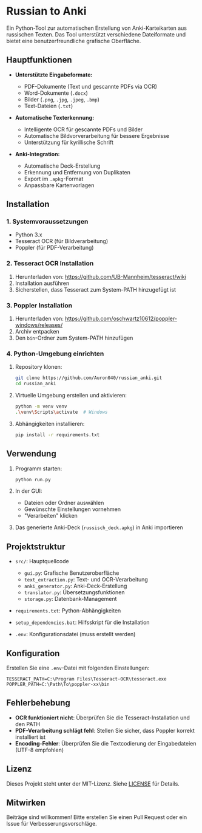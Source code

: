 # Russian to Anki

Ein Python-Tool zur automatischen Erstellung von Anki-Karteikarten aus russischen Texten. Das Tool unterstützt verschiedene Dateiformate und bietet eine benutzerfreundliche grafische Oberfläche.

## Hauptfunktionen

- **Unterstützte Eingabeformate:**
  - PDF-Dokumente (Text und gescannte PDFs via OCR)
  - Word-Dokumente (`.docx`)
  - Bilder (`.png`, `.jpg`, `.jpeg`, `.bmp`)
  - Text-Dateien (`.txt`)

- **Automatische Texterkennung:**
  - Intelligente OCR für gescannte PDFs und Bilder
  - Automatische Bildvorverarbeitung für bessere Ergebnisse
  - Unterstützung für kyrillische Schrift

- **Anki-Integration:**
  - Automatische Deck-Erstellung
  - Erkennung und Entfernung von Duplikaten
  - Export im `.apkg`-Format
  - Anpassbare Kartenvorlagen

## Installation

### 1. Systemvoraussetzungen

- Python 3.x
- Tesseract OCR (für Bildverarbeitung)
- Poppler (für PDF-Verarbeitung)

### 2. Tesseract OCR Installation

1. Herunterladen von: https://github.com/UB-Mannheim/tesseract/wiki
2. Installation ausführen
3. Sicherstellen, dass Tesseract zum System-PATH hinzugefügt ist

### 3. Poppler Installation

1. Herunterladen von: https://github.com/oschwartz10612/poppler-windows/releases/
2. Archiv entpacken
3. Den `bin`-Ordner zum System-PATH hinzufügen

### 4. Python-Umgebung einrichten

1. Repository klonen:
   ```bash
   git clone https://github.com/Auron040/russian_anki.git
   cd russian_anki
   ```

2. Virtuelle Umgebung erstellen und aktivieren:
   ```bash
   python -m venv venv
   .\venv\Scripts\activate  # Windows
   ```

3. Abhängigkeiten installieren:
   ```bash
   pip install -r requirements.txt
   ```

## Verwendung

1. Programm starten:
   ```bash
   python run.py
   ```

2. In der GUI:
   - Dateien oder Ordner auswählen
   - Gewünschte Einstellungen vornehmen
   - "Verarbeiten" klicken

3. Das generierte Anki-Deck (`russisch_deck.apkg`) in Anki importieren

## Projektstruktur

- `src/`: Hauptquellcode
  - `gui.py`: Grafische Benutzeroberfläche
  - `text_extraction.py`: Text- und OCR-Verarbeitung
  - `anki_generator.py`: Anki-Deck-Erstellung
  - `translator.py`: Übersetzungsfunktionen
  - `storage.py`: Datenbank-Management

- `requirements.txt`: Python-Abhängigkeiten
- `setup_dependencies.bat`: Hilfsskript für die Installation
- `.env`: Konfigurationsdatei (muss erstellt werden)

## Konfiguration

Erstellen Sie eine `.env`-Datei mit folgenden Einstellungen:
```
TESSERACT_PATH=C:\Program Files\Tesseract-OCR\tesseract.exe
POPPLER_PATH=C:\Path\To\poppler-xx\bin
```

## Fehlerbehebung

- **OCR funktioniert nicht**: Überprüfen Sie die Tesseract-Installation und den PATH
- **PDF-Verarbeitung schlägt fehl**: Stellen Sie sicher, dass Poppler korrekt installiert ist
- **Encoding-Fehler**: Überprüfen Sie die Textcodierung der Eingabedateien (UTF-8 empfohlen)

## Lizenz

Dieses Projekt steht unter der MIT-Lizenz. Siehe [LICENSE](LICENSE) für Details.

## Mitwirken

Beiträge sind willkommen! Bitte erstellen Sie einen Pull Request oder ein Issue für Verbesserungsvorschläge.

